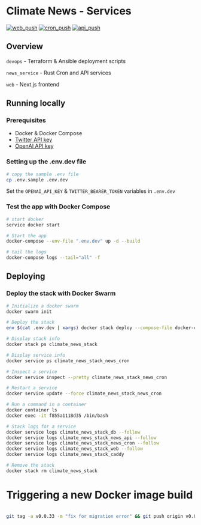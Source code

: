 # Climate News - Services

[![web_push](https://github.com/climatenews/services/actions/workflows/news_service_web_push.yml/badge.svg)](https://github.com/climatenews/services/actions/workflows/news_service_web_push.yml) [![cron_push](https://github.com/climatenews/services/actions/workflows/news_service_cron_push.yml/badge.svg)](https://github.com/climatenews/services/actions/workflows/news_service_cron_push.yml) [![api_push](https://github.com/climatenews/services/actions/workflows/news_service_api_push.yml/badge.svg)](https://github.com/climatenews/services/actions/workflows/news_service_api_push.yml)


## Overview
`devops` - Terraform & Ansible deployment scripts

`news_service` - Rust Cron and API services

`web` - Next.js frontend

## Running locally
### Prerequisites
- Docker & Docker Compose
- [Twitter API key](https://developer.twitter.com/en/docs/authentication/oauth-2-0/bearer-tokens)
- [OpenAI API key](https://openai.com/api/)

### Setting up the .env.dev file
```bash
# copy the sample .env file 
cp .env.sample .env.dev
```
Set the `OPENAI_API_KEY` & `TWITTER_BEARER_TOKEN` variables in `.env.dev`

### Test the app with Docker Compose
```bash
# start docker
service docker start

# Start the app
docker-compose --env-file ".env.dev" up -d --build 

# tail the logs
docker-compose logs --tail="all" -f
```

## Deploying
### Deploy the stack with Docker Swarm
```bash
# Initialize a docker swarm
docker swarm init 

# Deploy the stack
env $(cat .env.dev | xargs) docker stack deploy --compose-file docker-compose.yaml climate_news_stack 

# Display stack info
docker stack ps climate_news_stack

# Display service info
docker service ps climate_news_stack_news_cron

# Inspect a service
docker service inspect --pretty climate_news_stack_news_cron

# Restart a service
docker service update --force climate_news_stack_news_cron

# Run a command in a container
docker container ls
docker exec -it f855a1118d35 /bin/bash

# Stack logs for a service
docker service logs climate_news_stack_db --follow
docker service logs climate_news_stack_news_api --follow
docker service logs climate_news_stack_news_cron --follow
docker service logs climate_news_stack_web --follow
docker service logs climate_news_stack_caddy

# Remove the stack
docker stack rm climate_news_stack

```

# Triggering a new Docker image build
```bash

git tag -a v0.0.33 -m "fix for migration error" && git push origin v0.0.33

```
